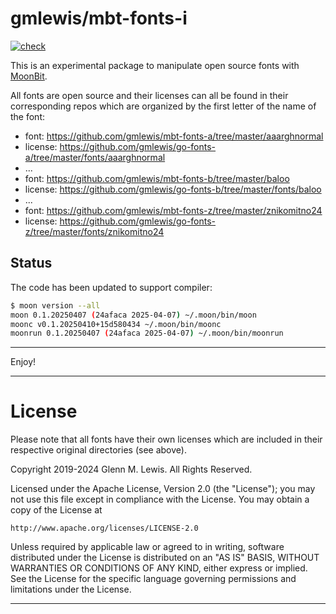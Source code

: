 # gmlewis/mbt-fonts-i
[![check](https://github.com/gmlewis/mbt-fonts-i/actions/workflows/check.yml/badge.svg)](https://github.com/gmlewis/mbt-fonts-i/actions/workflows/check.yml)

This is an experimental package to manipulate open source fonts with [MoonBit].

All fonts are open source and their licenses can all be found in their corresponding
repos which are organized by the first letter of the name of the font:

* font: https://github.com/gmlewis/mbt-fonts-a/tree/master/aaarghnormal
* license: https://github.com/gmlewis/go-fonts-a/tree/master/fonts/aaarghnormal
* ...
* font: https://github.com/gmlewis/mbt-fonts-b/tree/master/baloo
* license: https://github.com/gmlewis/go-fonts-b/tree/master/fonts/baloo
* ...
* font: https://github.com/gmlewis/mbt-fonts-z/tree/master/znikomitno24
* license: https://github.com/gmlewis/go-fonts-z/tree/master/fonts/znikomitno24

[MoonBit]: https://www.moonbitlang.com/

## Status

The code has been updated to support compiler:

```bash
$ moon version --all
moon 0.1.20250407 (24afaca 2025-04-07) ~/.moon/bin/moon
moonc v0.1.20250410+15d580434 ~/.moon/bin/moonc
moonrun 0.1.20250407 (24afaca 2025-04-07) ~/.moon/bin/moonrun
```

----------------------------------------------------------------------

Enjoy!

----------------------------------------------------------------------

# License

Please note that all fonts have their own licenses which are included
in their respective original directories (see above).

Copyright 2019-2024 Glenn M. Lewis. All Rights Reserved.

Licensed under the Apache License, Version 2.0 (the "License");
you may not use this file except in compliance with the License.
You may obtain a copy of the License at

    http://www.apache.org/licenses/LICENSE-2.0

Unless required by applicable law or agreed to in writing, software
distributed under the License is distributed on an "AS IS" BASIS,
WITHOUT WARRANTIES OR CONDITIONS OF ANY KIND, either express or implied.
See the License for the specific language governing permissions and
limitations under the License.

----------------------------------------------------------------------
